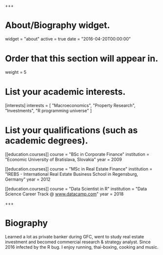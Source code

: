 +++
# About/Biography widget.
widget = "about"
active = true
date = "2016-04-20T00:00:00"

# Order that this section will appear in.
weight = 5

# List your academic interests.
[interests]
  interests = [
    "Macroeconomics",
    "Property Research",
    "Investments",
    "R programming universe"
  ]

# List your qualifications (such as academic degrees).
[[education.courses]]
  course = "BSc in Corporate Finance"
  institution = "Economic University of Bratislava, Slovakia"
  year = 2009

[[education.courses]]
  course = "MSc in Real Estate Finance"
  institution = "IREBS - International Real Estate Business School in Regensburg, Germany"
  year = 2012

[[education.courses]]
  course = "Data Scientist in R"
  institution = "Data Science Career Track @ www.datacamp.com"
  year = 2018
 
+++

# Biography

Learned a lot as private banker during GFC, went to study real estate investment and becomed commercial research & strategy analyst. Since 2016 infected by the R bug. I enjoy running, thai-boxing, cooking and music. 
